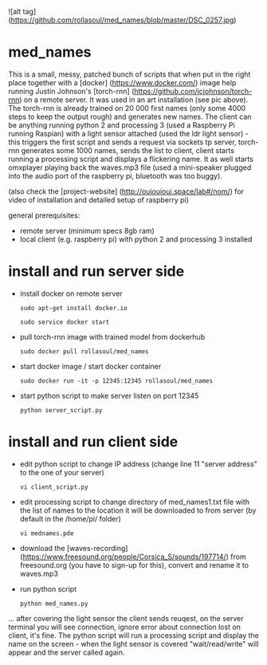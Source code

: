 

![alt tag] (https://github.com/rollasoul/med_names/blob/master/DSC_0257.jpg)


# med_names

This is a small, messy, patched bunch of scripts that when put in the right place together with a [docker] (https://www.docker.com/) image help running Justin Johnson's [torch-rnn] (https://github.com/jcjohnson/torch-rnn) on a remote server. It was used in an art installation (see pic above). The torch-rnn is already trained on 20 000 first names (only some 4000 steps to keep the output rough) and generates new names. The client can be anything running python 2 and processing 3 (used a Raspberry Pi running Raspian) with a light sensor attached (used the ldr light sensor) - this triggers the first script and sends a request via sockets tp server, torch-rnn generates some 1000 names, sends the list to client, client starts running a processing script and displays a flickering name. It as well starts omxplayer playing back the waves.mp3 file (used a mini-speaker plugged into the audio port of the raspberry pi, bluetooth was too buggy). 

(also check the [project-website] (http://ouiouioui.space/lab#/nom/) for video of installation and detailed setup of raspberry pi)

general prerequisites:

- remote server (minimum specs 8gb ram)
- local client (e.g. raspberry pi) with python 2 and processing 3 installed

# install and run server side


- install docker on remote server
  ```
  sudo apt-get install docker.io
  
  sudo service docker start
  ```
  
- pull torch-rnn image with trained model from dockerhub
  ```
  sudo docker pull rollasoul/med_names
  ```

- start docker image / start docker container
  ```
  sudo docker run -it -p 12345:12345 rollasoul/med_names
  ```

- start python script to make server listen on port 12345
  ```
  python server_script.py
  ```
  
# install and run client side

- edit python script to change IP address (change line 11 "server address" to the one of your server)
  
  ```
  vi client_script.py
  ```
- edit processing script to change directory of med_names1.txt file with the list of names to the location it will be           downloaded to from server (by default in the /home/pi/ folder)
  
  ```
  vi mednames.pde
  ```
- download the [waves-recording] (https://www.freesound.org/people/Corsica_S/sounds/197714/) from freesound.org (you have to sign-up for this), convert and rename it to waves.mp3

- run python script
  ```
  python med_names.py
  ```
  
... after covering the light sensor the client sends reuqest, on the server terminal you will see connection, ignore error about connection lost on client, it's fine. 
The python script will run a processing script and display the name on the screen - when the light sensor is covered "wait/read/write" will appear and the server called again.
  
  
